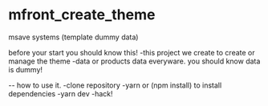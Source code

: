 # mfront_create_theme
msave systems (template dummy data)

before your start you should know this!
-this project we create to create or manage the theme
-data or products data everyware. you should know data is dummy!


-- how to use it.
-clone repository
-yarn or (npm install) to install dependencies 
-yarn dev
-hack!
